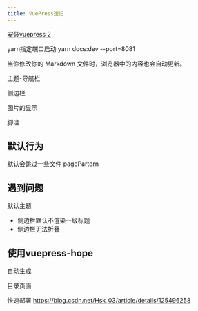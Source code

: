 ```yaml
---
title: VuePress速记
---
```




[安装vuepress 2](https://v2.vuepress.vuejs.org/zh/guide/getting-started.html#安装)



yarn指定端口启动 yarn docs:dev --port=8081

当你修改你的 Markdown 文件时，浏览器中的内容也会自动更新。



主题-导航栏

侧边栏

图片的显示

脚注



## 默认行为

默认会跳过一些文件 pagePartern





## 遇到问题

默认主题

- 侧边栏默认不渲染一级标题
- 侧边栏无法折叠



## 使用vuepress-hope

自动生成

目录页面

快速部署
https://blog.csdn.net/Hsk_03/article/details/125496258